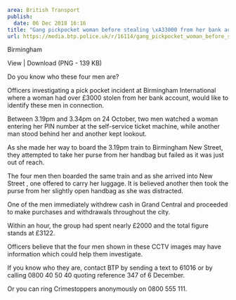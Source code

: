 ```yaml
area: British Transport
publish:
  date: 06 Dec 2018 16:16
title: "Gang pickpocket woman before stealing \xA33000 from her bank account - Birmingham"
url: https://media.btp.police.uk/r/16114/gang_pickpocket_woman_before_stealing__3000_from_
```

Birmingham

View | Download (PNG - 139 KB)

Do you know who these four men are?

Officers investigating a pick pocket incident at Birmingham International where a woman had over £3000 stolen from her bank account, would like to identify these men in connection.

Between 3.19pm and 3.34pm on 24 October, two men watched a woman entering her PIN number at the self-service ticket machine, while another man stood behind her and another kept lookout.

As she made her way to board the 3.19pm train to Birmingham New Street, they attempted to take her purse from her handbag but failed as it was just out of reach.

The four men then boarded the same train and as she arrived into New Street , one offered to carry her luggage. It is believed another then took the purse from her slightly open handbag as she was distracted.

One of the men immediately withdrew cash in Grand Central and proceeded to make purchases and withdrawals throughout the city.

Within an hour, the group had spent nearly £2000 and the total figure stands at £3122.

Officers believe that the four men shown in these CCTV images may have information which could help them investigate.

If you know who they are, contact BTP by sending a text to 61016 or by calling 0800 40 50 40 quoting reference 347 of 6 December.

Or you can ring Crimestoppers anonymously on 0800 555 111.

